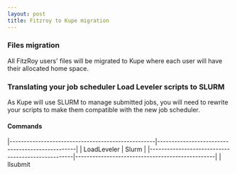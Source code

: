 ```yaml
---
layout: post
title: Fitzroy to Kupe migration
---
```



### Files migration

All FitzRoy users' files  will be migrated to Kupe where each user will have their allocated home space.

### Translating your job scheduler Load Leveler scripts to SLURM

As Kupe will use SLURM to manage submitted jobs, you will need to rewrite your scripts to make them compatible with the new job scheduler.

#### Commands                                                                                          
|---------------------------------------------------|-------------------------------------------------|
| LoadLeveler                                       |  Slurm                                          |
|---------------------------------------------------|-------------------------------------------------|
| llsubmit <script>                                 | sbatch <script>
| llcancel <job_id>                                 | scancel <job_id>
| llq -u <user_name>                                | squeue -u <user_name> 

#### Script directives                                                                                 
|-----------------------------------------------------------------------------------------------------|
| LoadLeveler                                       | Slurm                                           |
|---------------------------------------------------|-------------------------------------------------|
| #@ job_name = <job_name>                          | #SBATCH -J <job_name>
| #@ account_no = <account_no>                      | #SBATCH -A <account_no>
| #@ wall_clock_limit = <hh:mm:ss>                  | #SBATCH -t <hh:mm:ss>
| #@ output = <output_file>                         | #SBATCH -o <output_file>
| #@ error = <error_file>                           | #SBATCH -e <error_file> 
| #@ class = <partition>                            | #SBTACH -q <partition> 
| #@ resources = ConsumableMemory(<mem>gb)          | #SBTACH --mem-per-cpu=<mem>gb
| #@ nodes = <no_nodes>                             | #SBATCH -N <no_nodes>                         
| #@ tasks_per_node = <ranks>                       | #SBATCH --tasks-per-node = <ranks>
| #@ parallel_threads = <no_threads>                | #SBATCH --cpus-per-task = <no_threads>
| #@ node_usage = not_shared                        | #SBATCH --exclusive
| #@ network.MPI = <mpi_settings>                   | NA
| #@ job_type = parallel                            | NA              
| #@ queue                                          | NA


#### Environment variables                                                                               
|-----------------------------------------------------------------------------------------------------|
| LoadLeveler                                       | Slurm                                           |
|---------------------------------------------------|-------------------------------------------------|
| $LOADL_STEP_INITDIR                               | $SLURM_SUMBIT_DIR
| $LOADL_PROCESSOR_LIST                             | $SLURM_JOB_NODELIST 

